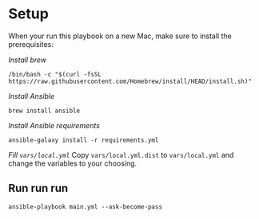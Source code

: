 # Setup
When your run this playbook on a new Mac, make sure to install the prerequisites:

*Install brew*
```
/bin/bash -c "$(curl -fsSL https://raw.githubusercontent.com/Homebrew/install/HEAD/install.sh)"
```

*Install Ansible*
```
brew install ansible
```

*Install Ansible requirements*
```
ansible-galaxy install -r requirements.yml
```

*Fill `vars/local.yml`*
Copy `vars/local.yml.dist` to `vars/local.yml` and change the variables to your choosing.

## Run run run
```
ansible-playbook main.yml --ask-become-pass
```
